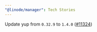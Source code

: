 ```yaml
---
"@linode/manager": Tech Stories
---
```


Update yup from `0.32.9` to `1.4.0` ([#11324](https://github.com/linode/manager/pull/11324))
